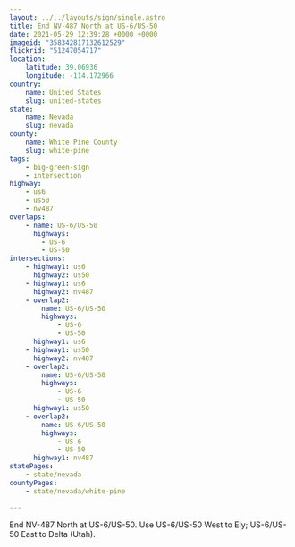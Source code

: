 ```yaml
---
layout: ../../layouts/sign/single.astro
title: End NV-487 North at US-6/US-50
date: 2021-05-29 12:39:28 +0000 +0000
imageid: "358342817132612529"
flickrid: "51247054717"
location:
    latitude: 39.06936
    longitude: -114.172966
country:
    name: United States
    slug: united-states
state:
    name: Nevada
    slug: nevada
county:
    name: White Pine County
    slug: white-pine
tags:
    - big-green-sign
    - intersection
highway:
    - us6
    - us50
    - nv487
overlaps:
    - name: US-6/US-50
      highways:
        - US-6
        - US-50
intersections:
    - highway1: us6
      highway2: us50
    - highway1: us6
      highway2: nv487
    - overlap2:
        name: US-6/US-50
        highways:
            - US-6
            - US-50
      highway1: us6
    - highway1: us50
      highway2: nv487
    - overlap2:
        name: US-6/US-50
        highways:
            - US-6
            - US-50
      highway1: us50
    - overlap2:
        name: US-6/US-50
        highways:
            - US-6
            - US-50
      highway1: nv487
statePages:
    - state/nevada
countyPages:
    - state/nevada/white-pine

---
```

End NV-487 North at US-6/US-50.  Use US-6/US-50 West to Ely; US-6/US-50 East to Delta (Utah).